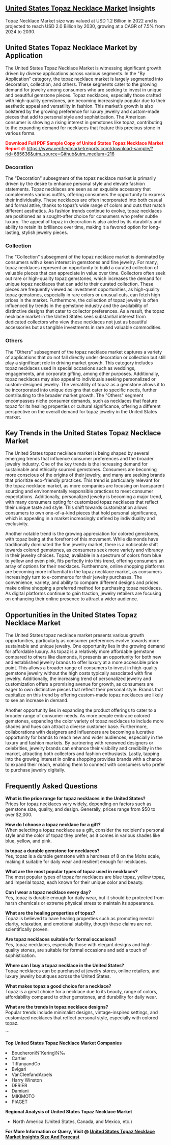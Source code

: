 <h2><a href="https://www.verifiedmarketreports.com/download-sample/?rid=685636&amp;utm_source=Github&amp;utm_medium=216" target="_blank">United States Topaz Necklace Market</a> Insights</h2><p>Topaz Necklace Market size was valued at USD 1.2 Billion in 2022 and is projected to reach USD 2.0 Billion by 2030, growing at a CAGR of 7.5% from 2024 to 2030.</p><p><h2>United States Topaz Necklace Market by Application</h2><p>The United States Topaz Necklace Market is witnessing significant growth driven by diverse applications across various segments. In the "By Application" category, the topaz necklace market is largely segmented into decoration, collection, and others. These segments cater to the growing demand for jewelry among consumers who are seeking to invest in unique and beautiful gemstone pieces. Topaz necklaces, especially those crafted with high-quality gemstones, are becoming increasingly popular due to their aesthetic appeal and versatility in fashion. This market’s growth is also bolstered by the growing preference for luxury jewelry and custom-made pieces that add to personal style and sophistication. The American consumer is showing a rising interest in gemstones like topaz, contributing to the expanding demand for necklaces that feature this precious stone in various forms. <p><span class=""><span style="color: #ff0000;"><strong>Download Full PDF Sample Copy of United States Topaz Necklace Market Report</strong> @ </span><a href="https://www.verifiedmarketreports.com/download-sample/?rid=685636&amp;utm_source=Github&amp;utm_medium=216" target="_blank">https://www.verifiedmarketreports.com/download-sample/?rid=685636&amp;utm_source=Github&amp;utm_medium=216</a></span></p> <h3>Decoration</h3><p>The "Decoration" subsegment of the topaz necklace market is primarily driven by the desire to enhance personal style and elevate fashion statements. Topaz necklaces are seen as an exquisite accessory that complements various outfits, offering consumers the opportunity to express their individuality. These necklaces are often incorporated into both casual and formal attire, thanks to topaz’s wide range of colors and cuts that match different aesthetics. As fashion trends continue to evolve, topaz necklaces are positioned as a sought-after choice for consumers who prefer subtle luxury. The appeal of topaz in decoration is also aided by its durability and ability to retain its brilliance over time, making it a favored option for long-lasting, stylish jewelry pieces. <h3>Collection</h3><p>The "Collection" subsegment of the topaz necklace market is dominated by consumers with a keen interest in gemstones and fine jewelry. For many, topaz necklaces represent an opportunity to build a curated collection of valuable pieces that can appreciate in value over time. Collectors often seek out rare or high-quality topaz gemstones, which increases the demand for unique topaz necklaces that can add to their curated collection. These pieces are frequently viewed as investment opportunities, as high-quality topaz gemstones, especially in rare colors or unusual cuts, can fetch high prices in the market. Furthermore, the collection of topaz jewelry is often influenced by trends in the gemstone industry and the availability of distinctive designs that cater to collector preferences. As a result, the topaz necklace market in the United States sees substantial interest from dedicated collectors who view these necklaces not just as beautiful accessories but as tangible investments in rare and valuable commodities. <h3>Others</h3><p>The "Others" subsegment of the topaz necklace market captures a variety of applications that do not fall directly under decoration or collection but still play a significant role in driving market growth. This category includes topaz necklaces used in special occasions such as weddings, engagements, and corporate gifting, among other purposes. Additionally, topaz necklaces may also appeal to individuals seeking personalized or custom-designed jewelry. The versatility of topaz as a gemstone allows it to be incorporated into unique designs that cater to specific needs, further contributing to the broader market growth. The "Others" segment encompasses niche consumer demands, such as necklaces that feature topaz for its healing properties or cultural significance, offering a different perspective on the overall demand for topaz jewelry in the United States market. <h2>Key Trends in the United States Topaz Necklace Market</h2><p>The United States topaz necklace market is being shaped by several emerging trends that influence consumer preferences and the broader jewelry industry. One of the key trends is the increasing demand for sustainable and ethically sourced gemstones. Consumers are becoming more conscious of the origins of their jewelry, and many are seeking brands that prioritize eco-friendly practices. This trend is particularly relevant for the topaz necklace market, as more companies are focusing on transparent sourcing and environmentally responsible practices to meet consumer expectations. Additionally, personalized jewelry is becoming a major trend, with many consumers opting for customized topaz necklaces that reflect their unique taste and style. This shift towards customization allows consumers to own one-of-a-kind pieces that hold personal significance, which is appealing in a market increasingly defined by individuality and exclusivity. <p>Another notable trend is the growing appreciation for colored gemstones, with topaz being at the forefront of this movement. While diamonds have traditionally dominated the fine jewelry market, there is a noticeable shift towards colored gemstones, as consumers seek more variety and vibrancy in their jewelry choices. Topaz, available in a spectrum of colors from blue to yellow and even pink, fits perfectly into this trend, offering consumers an array of options for their necklaces. Furthermore, online shopping platforms are becoming more influential in the topaz necklace market, as consumers increasingly turn to e-commerce for their jewelry purchases. The convenience, variety, and ability to compare different designs and prices make online shopping a preferred method for purchasing topaz necklaces. As digital platforms continue to gain traction, jewelry retailers are focusing on enhancing their online presence to attract a wider audience. <h2>Opportunities in the United States Topaz Necklace Market</h2><p>The United States topaz necklace market presents various growth opportunities, particularly as consumer preferences evolve towards more sustainable and unique jewelry. One opportunity lies in the growing demand for affordable luxury. As topaz is a relatively more affordable gemstone compared to others like diamonds, it presents an opportunity for both new and established jewelry brands to offer luxury at a more accessible price point. This allows a broader range of consumers to invest in high-quality gemstone jewelry without the high costs typically associated with fine jewelry. Additionally, the increasing trend of personalized jewelry and customization offers a promising avenue for growth, as consumers are eager to own distinctive pieces that reflect their personal style. Brands that capitalize on this trend by offering custom-made topaz necklaces are likely to see an increase in demand. <p>Another opportunity lies in expanding the product offerings to cater to a broader range of consumer needs. As more people embrace colored gemstones, expanding the color variety of topaz necklaces to include more shades and hues can attract a diverse customer base. Furthermore, collaborations with designers and influencers are becoming a lucrative opportunity for brands to reach new and wider audiences, especially in the luxury and fashion markets. By partnering with renowned designers or celebrities, jewelry brands can enhance their visibility and credibility in the market, attracting both collectors and fashion enthusiasts. Lastly, tapping into the growing interest in online shopping provides brands with a chance to expand their reach, enabling them to connect with consumers who prefer to purchase jewelry digitally. <h2>Frequently Asked Questions</h2><p><strong>What is the price range for topaz necklaces in the United States?</strong><br>Prices for topaz necklaces vary widely, depending on factors such as gemstone size, quality, and design. Generally, prices range from $50 to over $2,000.</p><p><strong>How do I choose a topaz necklace for a gift?</strong><br>When selecting a topaz necklace as a gift, consider the recipient's personal style and the color of topaz they prefer, as it comes in various shades like blue, yellow, and pink.</p><p><strong>Is topaz a durable gemstone for necklaces?</strong><br>Yes, topaz is a durable gemstone with a hardness of 8 on the Mohs scale, making it suitable for daily wear and resilient enough for necklaces.</p><p><strong>What are the most popular types of topaz used in necklaces?</strong><br>The most popular types of topaz for necklaces are blue topaz, yellow topaz, and imperial topaz, each known for their unique color and beauty.</p><p><strong>Can I wear a topaz necklace every day?</strong><br>Yes, topaz is durable enough for daily wear, but it should be protected from harsh chemicals or extreme physical stress to maintain its appearance.</p><p><strong>What are the healing properties of topaz?</strong><br>Topaz is believed to have healing properties such as promoting mental clarity, relaxation, and emotional stability, though these claims are not scientifically proven.</p><p><strong>Are topaz necklaces suitable for formal occasions?</strong><br>Yes, topaz necklaces, especially those with elegant designs and high-quality stones, are suitable for formal occasions and add a touch of sophistication.</p><p><strong>Where can I buy a topaz necklace in the United States?</strong><br>Topaz necklaces can be purchased at jewelry stores, online retailers, and luxury jewelry boutiques across the United States.</p><p><strong>What makes topaz a good choice for a necklace?</strong><br>Topaz is a great choice for a necklace due to its beauty, range of colors, affordability compared to other gemstones, and durability for daily wear.</p><p><strong>What are the trends in topaz necklace designs?</strong><br>Popular trends include minimalist designs, vintage-inspired settings, and customized necklaces that reflect personal style, especially with colored topaz.</p>```</p><p><strong>Top United States Topaz Necklace Market Companies</strong></p><div data-test-id=""><p><li>Boucheronï¼ˆKeringï¼‰</li><li> Cartier</li><li> TiffanyandCo</li><li> Bvlgari</li><li> VanCleefandArpels</li><li> Harry Winston</li><li> DERIER</li><li> Damiani</li><li> MIKIMOTO</li><li> PIAGET</li></p><div><strong>Regional Analysis of&nbsp;United States Topaz Necklace Market</strong></div><ul><li dir="ltr"><p dir="ltr">North America&nbsp;(United States, Canada, and Mexico, etc.)</p></li></ul><p><strong>For More Information or Query, Visit @&nbsp;</strong><strong><a href="https://www.verifiedmarketreports.com/product/topaz-necklace-market/?utm_source=Github&amp;utm_medium=216" target="_blank">United States Topaz Necklace Market Insights Size And Forecast</a></strong></p></div>
